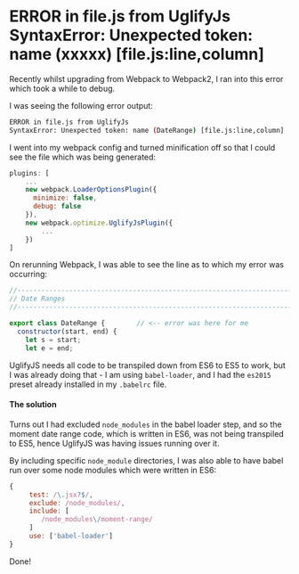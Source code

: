 # ERROR in file.js from UglifyJs SyntaxError: Unexpected token: name (xxxxx) [file.js:line,column]

Recently whilst upgrading from Webpack to Webpack2, I ran into this error which took a while to debug.

I was seeing the following error output:
```bash
ERROR in file.js from UglifyJs
SyntaxError: Unexpected token: name (DateRange) [file.js:line,column]
```

I went into my webpack config and turned minification off so that I could see the file which was being generated:


```js
plugins: [
    ...
    new webpack.LoaderOptionsPlugin({
      minimize: false,
      debug: false
    }),
    new webpack.optimize.UglifyJsPlugin({
    	...
	})
]
```

On rerunning Webpack, I was able to see the line as to which my error was occurring:

```js
//-----------------------------------------------------------------------------
// Date Ranges
//-----------------------------------------------------------------------------

export class DateRange {		// <-- error was here for me
  constructor(start, end) {
    let s = start;
    let e = end;
```

UglifyJS needs all code to be transpiled down from ES6 to ES5 to work, but I was already doing that - I am using `babel-loader`, and I had the `es2015` preset already installed in my `.babelrc` file.

#### The solution

Turns out I had excluded `node_modules` in the babel loader step, and so the moment date range code, which is written in ES6, was not being transpiled to ES5, hence UglifyJS was having issues running over it.

By including specific `node_module` directories, I was also able to have babel run over some node modules which were written in ES6:
```js
{
     test: /\.jsx?$/,
     exclude: /node_modules/,
     include: [
     	/node_modules\/moment-range/
     ]
     use: ['babel-loader']
}
```

Done!
